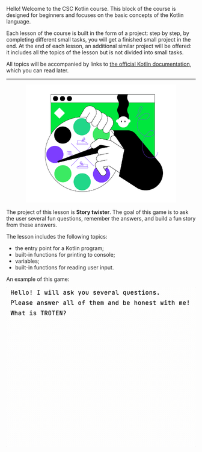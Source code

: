 Hello! Welcome to the CSC Kotlin course. 
This block of the course is designed for beginners
and focuses on the basic concepts of the Kotlin language. 

Each lesson of the course is built in the form of a project: 
step by step, by completing different small tasks, 
you will get a finished small project in the end.
At the end of each lesson, an additional similar project will be offered: 
it includes all the topics of the lesson but is not divided into small tasks.

All topics will be accompanied by links to [the official Kotlin documentation](https://kotlinlang.org/docs/home.html), 
which you can read later.

----

<p align="center">
    <img src="../../../utils/src/main/resources/images/part1/TheFirstDateWithProgramming/game.png" alt="Story twister" width="400"/>
</p>

The project of this lesson is **Story twister**.
The goal of this game is to ask the user several fun questions,
remember the answers, and build a fun story from these answers.

The lesson includes the following topics:

- the entry point for a Kotlin program;
- built-in functions for printing to console;
- variables;
- built-in functions for reading user input.

An example of this game:

![The game's example](../../../utils/src/main/resources/images/part1/TheFirstDateWithProgramming/game.gif "The game's example")
